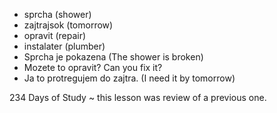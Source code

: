 * sprcha (shower)
* zajtrajsok (tomorrow)
* opravit (repair)
* instalater (plumber) 
* Sprcha je pokazena (The shower is broken)
* Mozete to opravit? Can you fix it? 
* Ja to protregujem do zajtra. (I need it by tomorrow)

234 Days of Study ~ this lesson was review of a previous one. 
